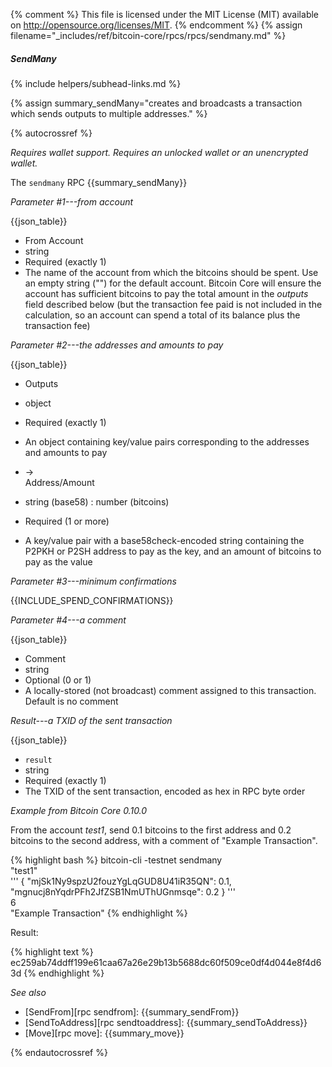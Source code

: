 {% comment %}
This file is licensed under the MIT License (MIT) available on
http://opensource.org/licenses/MIT.
{% endcomment %}
{% assign filename="_includes/ref/bitcoin-core/rpcs/rpcs/sendmany.md" %}

##### SendMany
{% include helpers/subhead-links.md %}

{% assign summary_sendMany="creates and broadcasts a transaction which sends outputs to multiple addresses." %}

{% autocrossref %}

*Requires wallet support. Requires an unlocked wallet or an
unencrypted wallet.*

The `sendmany` RPC {{summary_sendMany}}

*Parameter #1---from account*

{{json_table}}

* From Account
* string
* Required (exactly 1)
* The name of the account from which the bitcoins should be spent.  Use an empty string ("") for the default account. Bitcoin Core will ensure the account has sufficient bitcoins to pay the total amount in the *outputs* field described below (but the transaction fee paid is not included in the calculation, so an account can spend a total of its balance plus the transaction fee)

*Parameter #2---the addresses and amounts to pay*

{{json_table}}

* Outputs
* object
* Required (exactly 1)
* An object containing key/value pairs corresponding to the addresses and amounts to pay

* →<br>Address/Amount
* string (base58) : number (bitcoins)
* Required (1 or more)
* A key/value pair with a base58check-encoded string containing the P2PKH or P2SH address to pay as the key, and an amount of bitcoins to pay as the value

*Parameter #3---minimum confirmations*

{{INCLUDE_SPEND_CONFIRMATIONS}}

*Parameter #4---a comment*

{{json_table}}

* Comment
* string
* Optional (0 or 1)
* A locally-stored (not broadcast) comment assigned to this transaction.  Default is no comment

*Result---a TXID of the sent transaction*

{{json_table}}

* `result`
* string
* Required (exactly 1)
* The TXID of the sent transaction, encoded as hex in RPC byte order

*Example from Bitcoin Core 0.10.0*

From the account *test1*, send 0.1 bitcoins to the first address and 0.2
bitcoins to the second address, with a comment of "Example Transaction".

{% highlight bash %}
bitcoin-cli -testnet sendmany \
  "test1" \
  '''
    {
      "mjSk1Ny9spzU2fouzYgLqGUD8U41iR35QN": 0.1,
      "mgnucj8nYqdrPFh2JfZSB1NmUThUGnmsqe": 0.2
    } ''' \
  6       \
  "Example Transaction"
{% endhighlight %}

Result:

{% highlight text %}
ec259ab74ddff199e61caa67a26e29b13b5688dc60f509ce0df4d044e8f4d63d
{% endhighlight %}

*See also*

* [SendFrom][rpc sendfrom]: {{summary_sendFrom}}
* [SendToAddress][rpc sendtoaddress]: {{summary_sendToAddress}}
* [Move][rpc move]: {{summary_move}}

{% endautocrossref %}
